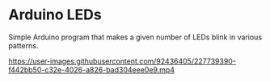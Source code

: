 # Arduino LEDs

Simple Arduino program that makes a given number of LEDs blink in various patterns.

https://user-images.githubusercontent.com/92436405/227739390-f442bb50-c32e-4026-a826-bad304eee0e9.mp4

